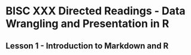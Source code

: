 # BISC XXX Directed Readings - Data Wrangling and Presentation in R

## Lesson 1 - Introduction to Markdown and R
